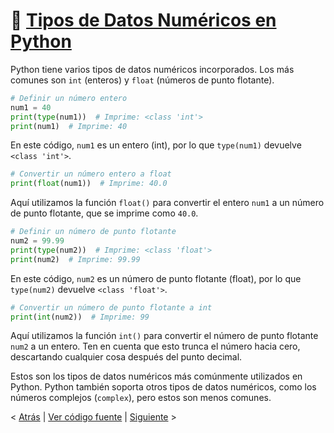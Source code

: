 # 🧮 [Tipos de Datos Numéricos en Python](https://github.com/YonRasgg/Curso-de-Python-Desde-Cero/blob/main/1.%20Introduccion/6.numeros.py)

Python tiene varios tipos de datos numéricos incorporados. Los más comunes son `int` (enteros) y `float` (números de punto flotante).

```python
# Definir un número entero
num1 = 40
print(type(num1))  # Imprime: <class 'int'>
print(num1)  # Imprime: 40
```

En este código, `num1` es un entero (int), por lo que `type(num1)` devuelve `<class 'int'>`.

```python
# Convertir un número entero a float
print(float(num1))  # Imprime: 40.0
```

Aquí utilizamos la función `float()` para convertir el entero `num1` a un número de punto flotante, que se imprime como `40.0`.

```python
# Definir un número de punto flotante
num2 = 99.99
print(type(num2))  # Imprime: <class 'float'>
print(num2)  # Imprime: 99.99
```

En este código, `num2` es un número de punto flotante (float), por lo que `type(num2)` devuelve `<class 'float'>`.

```python
# Convertir un número de punto flotante a int
print(int(num2))  # Imprime: 99
```

Aquí utilizamos la función `int()` para convertir el número de punto flotante `num2` a un entero. Ten en cuenta que esto trunca el número hacia cero, descartando cualquier cosa después del punto decimal.

Estos son los tipos de datos numéricos más comúnmente utilizados en Python. Python también soporta otros tipos de datos numéricos, como los números complejos (`complex`), pero estos son menos comunes.

< [Atrás](https://github.com/YonRasgg/Curso-de-Python-Desde-Cero/blob/main/1.%20Introduccion/5.Comentarios.md) | [Ver código fuente](https://github.com/YonRasgg/Curso-de-Python-Desde-Cero/blob/main/1.%20Introduccion/6.numeros.py) | [Siguiente](https://github.com/YonRasgg/Curso-de-Python-Desde-Cero/blob/main/2.%20Operadores%20Aritmeticos/Introduccion.md) >
